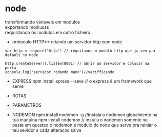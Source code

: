 # node
 
 transformando variaveis em modulos<br>
 exportando modluoss<br> 
 requisitando os modulos em outro ficheiro<br>
* protocolo HTTP**
criando um servidor http com node
```
var http = require('http') // requitamos o modulo http que ja vem par default no node

http.createServer().listen(8081) // abrir um servidor e colocar na porta 
console.log('servidor rodando mano')//verifficando
```
 * EXPRESS
npm install epress --save //
o express é um framework que serve 

* ROTAS 
* PARAMETROS
* NODEMON
npm install nodemon -g //instala o nodemon globalmente na tua maquina 
npm install nodemon // instala o nodemon somente na pasta em questao
o nodemon é modulo do node que serve pra reiniar o teu sevidor a cada alteracao salva  
